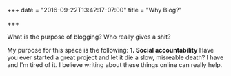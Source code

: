 +++
date = "2016-09-22T13:42:17-07:00"
title = "Why Blog?" 

+++

What is the purpose of blogging? Who really gives a shit? 

My purpose for this space is the following: 
**1. Social accountability** 
Have you ever started a great project and let it die a slow, misreable death? I have and I'm tired of it. I believe writing about these things online can really help.
